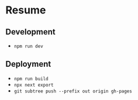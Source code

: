 # Resume

## Development
* `npm run dev`

## Deployment
* `npm run build`
* `npx next export`
* `git subtree push --prefix out origin gh-pages`

